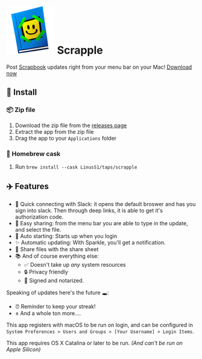 # ![Scrapple app icon](https://raw.githubusercontent.com/LinusS1/Scrapple/master/Scrapple/Assets.xcassets/AppIcon.appiconset/scrapbook%201%20copy%204.png) Scrapple

Post [Scrapbook](https://scrapbook.hackclub.com) updates right from your menu bar on your Mac! [Download now](https://github.com/LinusS1/Scrapple/releases)


## 🚀 Install

### 📦 Zip file

1. Download the zip file from the [releases page](https://github.com/LinusS1/Scrapple/releases)
2. Extract the app from the zip file
3. Drag the app to your `Applications` folder

### 🍻 Homebrew cask

1. Run `brew install --cask LinusS1/taps/scrapple`

## ✈️ Features
 - 🔌 Quick connecting with Slack: it opens the default broswer and has you sign into slack. Then through deep links, it is able to get it's authorization code.
 - 🚀 Easy sharing: from the menu bar you are able to type in the update, and select the file.
 - 🧨 Auto starting: Starts up when you login
 - :sparkles: Automatic updating: With Sparkle, you'll get a notification.
 - 🤡 Share files with the share sheet
 - 📚 And of course everything else:
   - ✅ Doesn't take up _any_ system resources
   - :lock: Privacy friendly
   - :apple: Signed and notarized.

Speaking of updates here's the future 🕳:
 - ⏰ Reminder to keep your streak!
 - ± And a whole ton more....

This app registers with macOS to be run on login, and can be configured in `System Preferences > Users and Groups > [Your Username] > Login Items`.

This app requires OS X Catalina or later to be run. _(And can't be run on Apple Silicon)_
